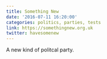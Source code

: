 ```yaml
---
title: Something New
date: '2016-07-11 16:20:00'
categories: politics, parties, tests
link: https://somethingnew.org.uk
twitter: havesomenew
---
```

A new kind of politcal party.
